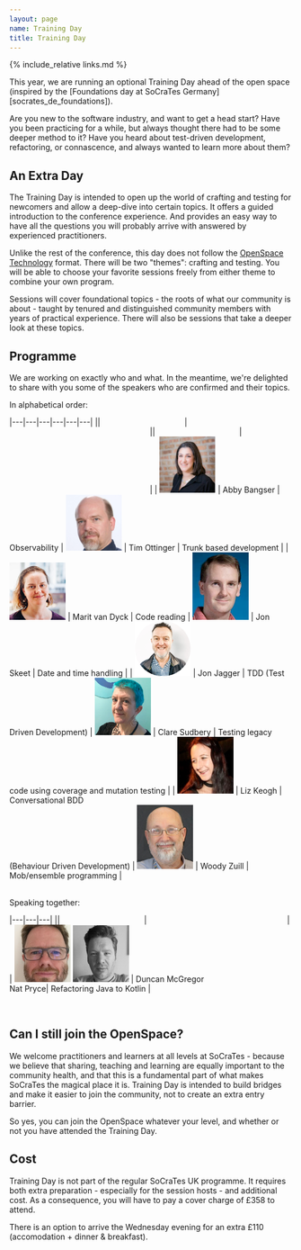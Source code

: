 ```yaml
---
layout: page
name: Training Day
title: Training Day
---
```


{% include_relative links.md %}

This year, we are running an optional Training Day ahead of the open space (inspired by the [Foundations day at SoCraTes Germany][socrates_de_foundations]). 

Are you new to the software industry, and want to get a head start? Have you been practicing for a while, but always thought there had to be some deeper method to it? Have you heard about test-driven development, refactoring, or connascence, and always wanted to learn more about them?

## An Extra Day

The Training Day is intended to open up the world of crafting and testing for newcomers and allow a deep-dive into certain topics. It offers a guided introduction to the conference experience. And provides an easy way to have all the questions you will probably arrive with answered by experienced practitioners.

Unlike the rest of the conference, this day does not follow the [OpenSpace Technology](https://en.wikipedia.org/wiki/Open_Space_Technology) format. There will be two "themes": crafting and testing. You will be able to choose your favorite sessions freely from either theme to combine your own program.

Sessions will cover foundational topics - the roots of what our community is about - taught by tenured and distinguished community members with years of practical experience. There will also be sessions that take a deeper look at these topics.

## Programme

We are working on exactly who and what. In the meantime, we're delighted to share with you some of the speakers who are confirmed and their topics.

In alphabetical order:

|---|---|---|---|---|---|
||<img width=150/>|<img width=250/>||<img width=150/>|<img width=250/>|
| ![Abby Bangser](img/2023/trainers/abby_bangser.png "Photo of Abby Bangser, dark-haired, smiling, with a black top and silver necklace, on a brick wall background") | Abby Bangser | Observability | ![Tim Ottinger](img/2023/trainers/tim_ottinger.png "Photo of Tim Ottinger") | Tim Ottinger | Trunk based development |
| ![Marit van Dyck](img/2023/trainers/marit_van_dyck.png "Photo of Marit van Dyck") | Marit van Dyck | Code reading | ![Jon Skeet](img/2023/trainers/jon_skeet.png "Photo of Jon Skeet") | Jon Skeet | Date and time handling |
| ![Jon Jagger](img/2023/trainers/jon_jagger.png "Photo of Jon Jagger") | Jon Jagger | TDD (Test Driven Development) | ![Clare Sudbery](img/2023/trainers/clare_sudbery.png "Photo of Clare Sudbery") | Clare Sudbery | Testing legacy code using coverage and mutation testing |
| ![Liz Keogh](img/2023/trainers/liz_keogh.png "Photo of Liz Keogh") | Liz Keogh | Conversational BDD <br>(Behaviour Driven Development) | ![Woody Zuill](img/2023/trainers/woody_zuill.png "Photo of Woody Zuill") | Woody Zuill | Mob/ensemble programming |

<br>
Speaking together:

|---|---|---|
||<img width=150/>|<img width=250/>|
| ![Duncan McGregor](img/2023/trainers/duncan_mcgregor.png "Photo of Duncan McGregor") ![Nat Pryce](img/2023/trainers/nat_pryce.png "Photo of Nat Pryce") | Duncan McGregor <br> Nat Pryce| Refactoring Java to Kotlin |

<br>

## Can I still join the OpenSpace?

We welcome practitioners and learners at all levels at SoCraTes - because we believe that sharing, teaching and learning are equally important to the community health, and that this is a fundamental part of what makes SoCraTes the magical place it is. Training Day is intended to build bridges and make it easier to join the community, not to create an extra entry barrier.

So yes, you can join the OpenSpace whatever your level, and whether or not you have attended the Training Day.

## Cost

Training Day is not part of the regular SoCraTes UK programme. It requires both extra preparation - especially for the session hosts - and additional cost. As a consequence, you will have to pay a cover charge of £358 to attend.

There is an option to arrive the Wednesday evening for an extra £110 (accomodation + dinner & breakfast).
